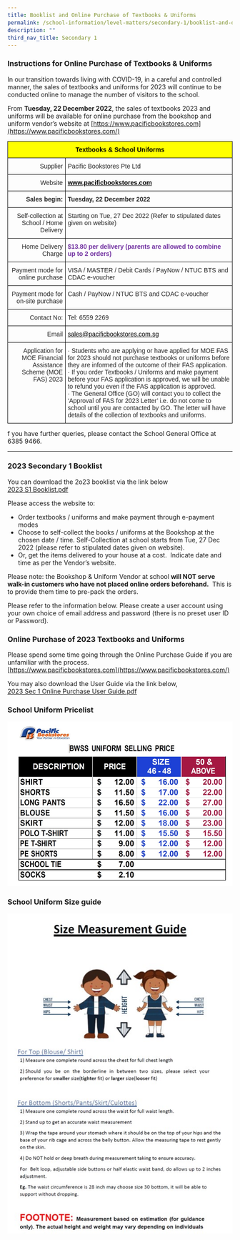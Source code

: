 ```yaml
---
title: Booklist and Online Purchase of Textbooks & Uniforms
permalink: /school-information/level-matters/secondary-1/booklist-and-online-purchase-of-textbooks-n-uniforms/
description: ""
third_nav_title: Secondary 1
---
```

### Instructions for Online Purchase of Textbooks & Uniforms

In our transition towards living with COVID-19, in a careful and controlled manner, the sales of textbooks and uniforms for 2023 will continue to be conducted online to manage the number of visitors to the school. 

  

From **Tuesday, 22 December 2022**, the sales of textbooks 2023 and uniforms will be available for online purchase from the bookshop and uniform vendor’s website at [https://www.pacificbookstores.com](https://www.pacificbookstores.com/)  

<style type="text/css">
.tg  {border-collapse:collapse;border-spacing:0;}
.tg td{border-color:black;border-style:solid;border-width:1px;font-family:Arial, sans-serif;font-size:14px;
  overflow:hidden;padding:10px 5px;word-break:normal;}
.tg th{border-color:black;border-style:solid;border-width:1px;font-family:Arial, sans-serif;font-size:14px;
  font-weight:normal;overflow:hidden;padding:10px 5px;word-break:normal;}
.tg .tg-hbq2{color:#252525;text-align:left;vertical-align:top}
.tg .tg-601u{background-color:#FF0;color:#252525;font-weight:bold;text-align:center;vertical-align:top}
.tg .tg-qwaz{color:#0FB3DF;font-weight:bold;text-align:left;vertical-align:top}
.tg .tg-f145{color:#252525;text-align:right;vertical-align:top}
.tg .tg-ghx2{color:#252525;font-weight:bold;text-align:right;vertical-align:top}
.tg .tg-pkol{color:#252525;font-weight:bold;text-align:left;vertical-align:top}
.tg .tg-vfqp{color:#7030A0;font-weight:bold;text-align:left;vertical-align:top}
.tg .tg-699i{color:#0FB3DF;text-align:left;vertical-align:top}
</style>
<table class="tg">
<thead>
  <tr>
    <th class="tg-601u" colspan="2"><span style="color:black">Textbooks &amp; School Uniforms</span></th>
  </tr>
</thead>
<tbody>
  <tr>
    <td class="tg-f145">Supplier</td>
    <td class="tg-hbq2">Pacific Bookstores Pte Ltd</td>
  </tr>
  <tr>
    <td class="tg-f145">Website</td>
    <td class="tg-qwaz"><a href="http://www.pacificbookstores.com/"><span style="color:windowtext">www.pacificbookstores.com</span></a></td>
  </tr>
  <tr>
    <td class="tg-ghx2">Sales begin:</td>
    <td class="tg-pkol">Tuesday, 22 December 2022</td>
  </tr>
  <tr>
    <td class="tg-f145">Self-collection at School / Home Delivery</td>
    <td class="tg-hbq2">Starting on Tue, 27 Dec 2022 (Refer to stipulated dates given on website)</td>
  </tr>
  <tr>
    <td class="tg-f145">Home Delivery Charge</td>
    <td class="tg-vfqp"><span style="color:#7030A0">$13.80 per delivery</span> (parents are allowed to combine up to 2 orders)</td>
  </tr>
  <tr>
    <td class="tg-f145">Payment mode for online purchase</td>
    <td class="tg-hbq2">VISA / MASTER / Debit Cards / PayNow / NTUC BTS and CDAC e-voucher</td>
  </tr>
  <tr>
    <td class="tg-f145">Payment mode for on-site purchase</td>
    <td class="tg-hbq2">Cash / PayNow / NTUC BTS and CDAC e-voucher</td>
  </tr>
  <tr>
    <td class="tg-f145">Contact No:</td>
    <td class="tg-hbq2">Tel: 6559 2269</td>
  </tr>
  <tr>
    <td class="tg-f145">Email</td>
    <td class="tg-699i"><a href="mailto:sales@pacificbookstores.com.sg"><span style="color:windowtext">sales@pacificbookstores.com.sg</span></a></td>
  </tr>
  <tr>
    <td class="tg-f145">Application for MOE Financial Assistance Scheme (MOE FAS) 2023</td>
    <td class="tg-hbq2">·       Students who are applying or have applied for MOE FAS for 2023 should not purchase textbooks or uniforms before they are informed of the outcome of their FAS application. <br>·       If you order Textbooks / Uniforms and make payment before your FAS application is approved, we will be unable to refund you even if the FAS application is approved.<br>·       The General Office (GO) will contact you to collect the ‘Approval of FAS for 2023 Letter’ i.e. do not come to school until you are contacted by GO.  The letter will have details of the collection of textbooks and uniforms.</td>
  </tr>
</tbody>
</table>

f you have further queries, please contact the School General Office at 6385 9466.  
  

* * *

### 2023 Secondary 1 Booklist

You can download the 2o23 booklist via the link below  
[2023 S1 Booklist.pdf](/files/2023%20S1%20Booklist.pdf)

Please access the website to:

*   Order textbooks / uniforms and make payment through e-payment modes
*   Choose to self-collect the books / uniforms at the Bookshop at the chosen date / time. Self-Collection at school starts from Tue, 27 Dec 2022 (please refer to stipulated dates given on website).
*   Or, get the items delivered to your house at a cost.  Indicate date and time as per the Vendor’s website.

  

Please note: the Bookshop & Uniform Vendor at school **will NOT serve walk-in customers who have not placed online orders beforehand.**  This is to provide them time to pre-pack the orders. 

  

Please refer to the information below. Please create a user account using your own choice of email address and password (there is no preset user ID or Password).

### Online Purchase of 2023 Textbooks and Uniforms

Please spend some time going through the Online Purchase Guide if you are unfamiliar with the process.  
[https://www.pacificbookstores.com](https://www.pacificbookstores.com/)  
  
You may also download the User Guide via the link below,  
[2023 Sec 1 Online Purchase User Guide.pdf](/files/2023%20Sec%201%20Online%20Purchase%20User%20Guide.pdf)

### School Uniform Pricelist

![](/images/2022%20Uniform%20Pricelist.jpg)

### School Uniform Size guide

![](/images/Size%20guide.jpg)